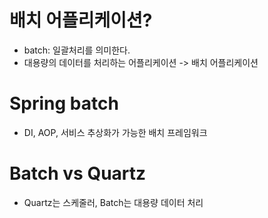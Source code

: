 # 배치 어플리케이션?
- batch: 일괄처리를 의미한다.
- 대용량의 데이터를 처리하는 어플리케이션 -> 배치 어플리케이션

# Spring batch
- DI, AOP, 서비스 추상화가 가능한 배치 프레임워크

# Batch vs Quartz
- Quartz는 스케줄러, Batch는 대용량 데이터 처리
